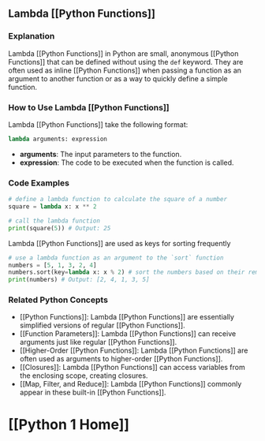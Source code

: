 ## Lambda [[Python Functions]]

### Explanation
Lambda [[Python Functions]] in Python are small, anonymous [[Python Functions]] that can be defined without using the `def` keyword. They are often used as inline [[Python Functions]] when passing a function as an argument to another function or as a way to quickly define a simple function.

### How to Use Lambda [[Python Functions]]
Lambda [[Python Functions]] take the following format:

```python
lambda arguments: expression
```

* **arguments**: The input parameters to the function.
* **expression**: The code to be executed when the function is called.

### Code Examples
```python
# define a lambda function to calculate the square of a number
square = lambda x: x ** 2

# call the lambda function
print(square(5)) # Output: 25
```
Lambda [[Python Functions]] are used as keys for sorting frequently
```python
# use a lambda function as an argument to the `sort` function
numbers = [5, 1, 3, 2, 4]
numbers.sort(key=lambda x: x % 2) # sort the numbers based on their remainder when divided by 2
print(numbers) # Output: [2, 4, 1, 3, 5]
```

### Related Python Concepts
- [[Python Functions]]: Lambda [[Python Functions]] are essentially simplified versions of regular [[Python Functions]].
- [[Function Parameters]]: Lambda [[Python Functions]] can receive arguments just like regular [[Python Functions]].
- [[Higher-Order [[Python Functions]]: Lambda [[Python Functions]] are often used as arguments to higher-order [[Python Functions]].
- [[Closures]]: Lambda [[Python Functions]] can access variables from the enclosing scope, creating closures.
- [[Map, Filter, and Reduce]]: Lambda [[Python Functions]] commonly appear in these built-in [[Python Functions]].
# [[Python 1 Home]]